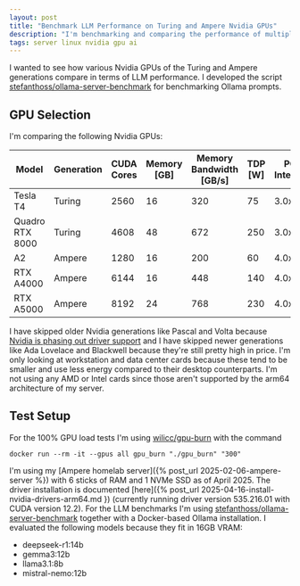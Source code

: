 ```yaml
---
layout: post
title: "Benchmark LLM Performance on Turing and Ampere Nvidia GPUs"
description: "I'm benchmarking and comparing the performance of multiple Nvidia GPUs using Ollama."
tags: server linux nvidia gpu ai
---
```


I wanted to see how various Nvidia GPUs of the Turing and Ampere generations compare in terms of LLM performance. I developed the script [stefanthoss/ollama-server-benchmark](https://github.com/stefanthoss/ollama-server-benchmark) for benchmarking Ollama prompts.

## GPU Selection

I'm comparing the following Nvidia GPUs:

| Model | Generation | CUDA Cores | Memory [GB] | Memory Bandwidth [GB/s] | TDP [W] | PCIe Interface |
|---|---|---|---|---|---|---|
| Tesla T4 | Turing | 2560 | 16 | 320 | 75 | 3.0x16 |
| Quadro RTX 8000 | Turing | 4608 | 48 | 672 | 250 | 3.0x16 |
| A2 | Ampere | 1280 | 16 | 200 | 60 | 4.0x8 |
| RTX A4000 | Ampere | 6144 | 16 | 448 | 140 | 4.0x16 |
| RTX A5000 | Ampere | 8192 | 24 | 768 | 230 | 4.0x16 |

I have skipped older Nvidia generations like Pascal and Volta because [Nvidia is phasing out driver support](https://www.tomshardware.com/pc-components/gpu-drivers/nvidia-starts-phasing-out-maxwell-pascal-and-volta-gpus-geforce-driver-support-status-unclear) and I have skipped newer generations like Ada Lovelace and Blackwell because they're still pretty high in price. I'm only looking at workstation and data center cards because these tend to be smaller and use less energy compared to their desktop counterparts. I'm not using any AMD or Intel cards since those aren't supported by the arm64 architecture of my server.

## Test Setup

For the 100% GPU load tests I'm using [wilicc/gpu-burn](https://github.com/wilicc/gpu-burn) with the command

```shell
docker run --rm -it --gpus all gpu_burn "./gpu_burn" "300"
```

I'm using my [Ampere homelab server]({% post_url 2025-02-06-ampere-server %}) with 6 sticks of RAM and 1 NVMe SSD as of April 2025. The driver installation is documented [here]({% post_url 2025-04-16-install-nvidia-drivers-arm64.md }) (currently running driver version 535.216.01 with CUDA version 12.2). For the LLM benchmarks I'm using [stefanthoss/ollama-server-benchmark](https://github.com/stefanthoss/ollama-server-benchmark) together with a Docker-based Ollama installation. I evaluated the following models because they fit in 16GB VRAM:

- deepseek-r1:14b
- gemma3:12b
- llama3.1:8b
- mistral-nemo:12b
